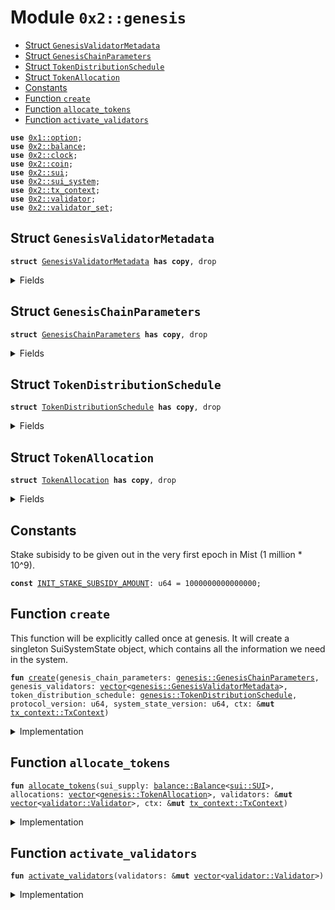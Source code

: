 
<a name="0x2_genesis"></a>

# Module `0x2::genesis`



-  [Struct `GenesisValidatorMetadata`](#0x2_genesis_GenesisValidatorMetadata)
-  [Struct `GenesisChainParameters`](#0x2_genesis_GenesisChainParameters)
-  [Struct `TokenDistributionSchedule`](#0x2_genesis_TokenDistributionSchedule)
-  [Struct `TokenAllocation`](#0x2_genesis_TokenAllocation)
-  [Constants](#@Constants_0)
-  [Function `create`](#0x2_genesis_create)
-  [Function `allocate_tokens`](#0x2_genesis_allocate_tokens)
-  [Function `activate_validators`](#0x2_genesis_activate_validators)


<pre><code><b>use</b> <a href="">0x1::option</a>;
<b>use</b> <a href="balance.md#0x2_balance">0x2::balance</a>;
<b>use</b> <a href="clock.md#0x2_clock">0x2::clock</a>;
<b>use</b> <a href="coin.md#0x2_coin">0x2::coin</a>;
<b>use</b> <a href="sui.md#0x2_sui">0x2::sui</a>;
<b>use</b> <a href="sui_system.md#0x2_sui_system">0x2::sui_system</a>;
<b>use</b> <a href="tx_context.md#0x2_tx_context">0x2::tx_context</a>;
<b>use</b> <a href="validator.md#0x2_validator">0x2::validator</a>;
<b>use</b> <a href="validator_set.md#0x2_validator_set">0x2::validator_set</a>;
</code></pre>



<a name="0x2_genesis_GenesisValidatorMetadata"></a>

## Struct `GenesisValidatorMetadata`



<pre><code><b>struct</b> <a href="genesis.md#0x2_genesis_GenesisValidatorMetadata">GenesisValidatorMetadata</a> <b>has</b> <b>copy</b>, drop
</code></pre>



<details>
<summary>Fields</summary>


<dl>
<dt>
<code>name: <a href="">vector</a>&lt;u8&gt;</code>
</dt>
<dd>

</dd>
<dt>
<code>description: <a href="">vector</a>&lt;u8&gt;</code>
</dt>
<dd>

</dd>
<dt>
<code>image_url: <a href="">vector</a>&lt;u8&gt;</code>
</dt>
<dd>

</dd>
<dt>
<code>project_url: <a href="">vector</a>&lt;u8&gt;</code>
</dt>
<dd>

</dd>
<dt>
<code>sui_address: <b>address</b></code>
</dt>
<dd>

</dd>
<dt>
<code>gas_price: u64</code>
</dt>
<dd>

</dd>
<dt>
<code>commission_rate: u64</code>
</dt>
<dd>

</dd>
<dt>
<code>protocol_public_key: <a href="">vector</a>&lt;u8&gt;</code>
</dt>
<dd>

</dd>
<dt>
<code>proof_of_possession: <a href="">vector</a>&lt;u8&gt;</code>
</dt>
<dd>

</dd>
<dt>
<code>network_public_key: <a href="">vector</a>&lt;u8&gt;</code>
</dt>
<dd>

</dd>
<dt>
<code>worker_public_key: <a href="">vector</a>&lt;u8&gt;</code>
</dt>
<dd>

</dd>
<dt>
<code>network_address: <a href="">vector</a>&lt;u8&gt;</code>
</dt>
<dd>

</dd>
<dt>
<code>p2p_address: <a href="">vector</a>&lt;u8&gt;</code>
</dt>
<dd>

</dd>
<dt>
<code>primary_address: <a href="">vector</a>&lt;u8&gt;</code>
</dt>
<dd>

</dd>
<dt>
<code>worker_address: <a href="">vector</a>&lt;u8&gt;</code>
</dt>
<dd>

</dd>
</dl>


</details>

<a name="0x2_genesis_GenesisChainParameters"></a>

## Struct `GenesisChainParameters`



<pre><code><b>struct</b> <a href="genesis.md#0x2_genesis_GenesisChainParameters">GenesisChainParameters</a> <b>has</b> <b>copy</b>, drop
</code></pre>



<details>
<summary>Fields</summary>


<dl>
<dt>
<code>governance_start_epoch: u64</code>
</dt>
<dd>

</dd>
<dt>
<code>chain_start_timestamp_ms: u64</code>
</dt>
<dd>

</dd>
<dt>
<code>epoch_duration_ms: u64</code>
</dt>
<dd>

</dd>
</dl>


</details>

<a name="0x2_genesis_TokenDistributionSchedule"></a>

## Struct `TokenDistributionSchedule`



<pre><code><b>struct</b> <a href="genesis.md#0x2_genesis_TokenDistributionSchedule">TokenDistributionSchedule</a> <b>has</b> <b>copy</b>, drop
</code></pre>



<details>
<summary>Fields</summary>


<dl>
<dt>
<code>stake_subsidy_fund_mist: u64</code>
</dt>
<dd>

</dd>
<dt>
<code>allocations: <a href="">vector</a>&lt;<a href="genesis.md#0x2_genesis_TokenAllocation">genesis::TokenAllocation</a>&gt;</code>
</dt>
<dd>

</dd>
</dl>


</details>

<a name="0x2_genesis_TokenAllocation"></a>

## Struct `TokenAllocation`



<pre><code><b>struct</b> <a href="genesis.md#0x2_genesis_TokenAllocation">TokenAllocation</a> <b>has</b> <b>copy</b>, drop
</code></pre>



<details>
<summary>Fields</summary>


<dl>
<dt>
<code>recipient_address: <b>address</b></code>
</dt>
<dd>

</dd>
<dt>
<code>amount_mist: u64</code>
</dt>
<dd>

</dd>
<dt>
<code>staked_with_validator: <a href="_Option">option::Option</a>&lt;<b>address</b>&gt;</code>
</dt>
<dd>
 Indicates if this allocation should be staked at genesis and with which validator
</dd>
</dl>


</details>

<a name="@Constants_0"></a>

## Constants


<a name="0x2_genesis_INIT_STAKE_SUBSIDY_AMOUNT"></a>

Stake subisidy to be given out in the very first epoch in Mist (1 million * 10^9).


<pre><code><b>const</b> <a href="genesis.md#0x2_genesis_INIT_STAKE_SUBSIDY_AMOUNT">INIT_STAKE_SUBSIDY_AMOUNT</a>: u64 = 1000000000000000;
</code></pre>



<a name="0x2_genesis_create"></a>

## Function `create`

This function will be explicitly called once at genesis.
It will create a singleton SuiSystemState object, which contains
all the information we need in the system.


<pre><code><b>fun</b> <a href="genesis.md#0x2_genesis_create">create</a>(genesis_chain_parameters: <a href="genesis.md#0x2_genesis_GenesisChainParameters">genesis::GenesisChainParameters</a>, genesis_validators: <a href="">vector</a>&lt;<a href="genesis.md#0x2_genesis_GenesisValidatorMetadata">genesis::GenesisValidatorMetadata</a>&gt;, token_distribution_schedule: <a href="genesis.md#0x2_genesis_TokenDistributionSchedule">genesis::TokenDistributionSchedule</a>, protocol_version: u64, system_state_version: u64, ctx: &<b>mut</b> <a href="tx_context.md#0x2_tx_context_TxContext">tx_context::TxContext</a>)
</code></pre>



<details>
<summary>Implementation</summary>


<pre><code><b>fun</b> <a href="genesis.md#0x2_genesis_create">create</a>(
    genesis_chain_parameters: <a href="genesis.md#0x2_genesis_GenesisChainParameters">GenesisChainParameters</a>,
    genesis_validators: <a href="">vector</a>&lt;<a href="genesis.md#0x2_genesis_GenesisValidatorMetadata">GenesisValidatorMetadata</a>&gt;,
    token_distribution_schedule: <a href="genesis.md#0x2_genesis_TokenDistributionSchedule">TokenDistributionSchedule</a>,
    protocol_version: u64,
    system_state_version: u64,
    ctx: &<b>mut</b> TxContext,
) {
    // Ensure this is only called at <a href="genesis.md#0x2_genesis">genesis</a>
    <b>assert</b>!(<a href="tx_context.md#0x2_tx_context_epoch">tx_context::epoch</a>(ctx) == 0, 0);

    <b>let</b> sui_supply = <a href="sui.md#0x2_sui_new">sui::new</a>(ctx);
    <b>let</b> subsidy_fund = <a href="balance.md#0x2_balance_split">balance::split</a>(
        &<b>mut</b> sui_supply,
        token_distribution_schedule.stake_subsidy_fund_mist
    );
    <b>let</b> storage_fund = <a href="balance.md#0x2_balance_zero">balance::zero</a>();

    // Create all the `Validator` structs
    <b>let</b> validators = <a href="_empty">vector::empty</a>();
    <b>let</b> count = <a href="_length">vector::length</a>(&genesis_validators);
    <b>let</b> i = 0;
    <b>while</b> (i &lt; count) {
        <b>let</b> <a href="genesis.md#0x2_genesis_GenesisValidatorMetadata">GenesisValidatorMetadata</a> {
            name,
            description,
            image_url,
            project_url,
            sui_address,
            gas_price,
            commission_rate,
            protocol_public_key,
            proof_of_possession,
            network_public_key,
            worker_public_key,
            network_address,
            p2p_address,
            primary_address,
            worker_address,
        } = *<a href="_borrow">vector::borrow</a>(&genesis_validators, i);

        <b>let</b> <a href="validator.md#0x2_validator">validator</a> = <a href="validator.md#0x2_validator_new">validator::new</a>(
            sui_address,
            protocol_public_key,
            network_public_key,
            worker_public_key,
            proof_of_possession,
            name,
            description,
            image_url,
            project_url,
            network_address,
            p2p_address,
            primary_address,
            worker_address,
            gas_price,
            commission_rate,
            ctx
        );

        // Ensure that each <a href="validator.md#0x2_validator">validator</a> is unique
        <b>assert</b>!(
            !<a href="validator_set.md#0x2_validator_set_is_duplicate_validator">validator_set::is_duplicate_validator</a>(&validators, &<a href="validator.md#0x2_validator">validator</a>),
            2,
        );

        <a href="_push_back">vector::push_back</a>(&<b>mut</b> validators, <a href="validator.md#0x2_validator">validator</a>);

        i = i + 1;
    };

    // Allocate tokens and staking operations
    <a href="genesis.md#0x2_genesis_allocate_tokens">allocate_tokens</a>(
        sui_supply,
        token_distribution_schedule.allocations,
        &<b>mut</b> validators,
        ctx
    );

    // Activate all validators
    <a href="genesis.md#0x2_genesis_activate_validators">activate_validators</a>(&<b>mut</b> validators);

    <a href="sui_system.md#0x2_sui_system_create">sui_system::create</a>(
        validators,
        subsidy_fund,
        storage_fund,
        genesis_chain_parameters.governance_start_epoch,
        <a href="genesis.md#0x2_genesis_INIT_STAKE_SUBSIDY_AMOUNT">INIT_STAKE_SUBSIDY_AMOUNT</a>,
        protocol_version,
        system_state_version,
        genesis_chain_parameters.chain_start_timestamp_ms,
        genesis_chain_parameters.epoch_duration_ms,
        ctx,
    );

    <a href="clock.md#0x2_clock_create">clock::create</a>();
}
</code></pre>



</details>

<a name="0x2_genesis_allocate_tokens"></a>

## Function `allocate_tokens`



<pre><code><b>fun</b> <a href="genesis.md#0x2_genesis_allocate_tokens">allocate_tokens</a>(sui_supply: <a href="balance.md#0x2_balance_Balance">balance::Balance</a>&lt;<a href="sui.md#0x2_sui_SUI">sui::SUI</a>&gt;, allocations: <a href="">vector</a>&lt;<a href="genesis.md#0x2_genesis_TokenAllocation">genesis::TokenAllocation</a>&gt;, validators: &<b>mut</b> <a href="">vector</a>&lt;<a href="validator.md#0x2_validator_Validator">validator::Validator</a>&gt;, ctx: &<b>mut</b> <a href="tx_context.md#0x2_tx_context_TxContext">tx_context::TxContext</a>)
</code></pre>



<details>
<summary>Implementation</summary>


<pre><code><b>fun</b> <a href="genesis.md#0x2_genesis_allocate_tokens">allocate_tokens</a>(
    sui_supply: Balance&lt;SUI&gt;,
    allocations: <a href="">vector</a>&lt;<a href="genesis.md#0x2_genesis_TokenAllocation">TokenAllocation</a>&gt;,
    validators: &<b>mut</b> <a href="">vector</a>&lt;Validator&gt;,
    ctx: &<b>mut</b> TxContext,
) {
    <b>let</b> count = <a href="_length">vector::length</a>(&allocations);
    <b>let</b> i = 0;
    <b>while</b> (i &lt; count) {
        <b>let</b> allocation = *<a href="_borrow">vector::borrow</a>(&allocations, i);

        <b>let</b> allocation_balance = <a href="balance.md#0x2_balance_split">balance::split</a>(&<b>mut</b> sui_supply, allocation.amount_mist);

        <b>if</b> (<a href="_is_some">option::is_some</a>(&allocation.staked_with_validator)) {
            <b>let</b> validator_address = <a href="_destroy_some">option::destroy_some</a>(allocation.staked_with_validator);
            <b>let</b> <a href="validator.md#0x2_validator">validator</a> = <a href="validator_set.md#0x2_validator_set_get_validator_mut">validator_set::get_validator_mut</a>(validators, validator_address);
            <a href="validator.md#0x2_validator_request_add_stake_at_genesis">validator::request_add_stake_at_genesis</a>(
                <a href="validator.md#0x2_validator">validator</a>,
                allocation_balance,
                allocation.recipient_address,
                ctx
            );
        } <b>else</b> {
            <a href="sui.md#0x2_sui_transfer">sui::transfer</a>(
                <a href="coin.md#0x2_coin_from_balance">coin::from_balance</a>(allocation_balance, ctx),
                allocation.recipient_address,
            );
        };

        i = i + 1;
    };

    // Provided allocations must fully allocate the sui_supply and there
    // should be none left at this point.
    <a href="balance.md#0x2_balance_destroy_zero">balance::destroy_zero</a>(sui_supply);
}
</code></pre>



</details>

<a name="0x2_genesis_activate_validators"></a>

## Function `activate_validators`



<pre><code><b>fun</b> <a href="genesis.md#0x2_genesis_activate_validators">activate_validators</a>(validators: &<b>mut</b> <a href="">vector</a>&lt;<a href="validator.md#0x2_validator_Validator">validator::Validator</a>&gt;)
</code></pre>



<details>
<summary>Implementation</summary>


<pre><code><b>fun</b> <a href="genesis.md#0x2_genesis_activate_validators">activate_validators</a>(validators: &<b>mut</b> <a href="">vector</a>&lt;Validator&gt;) {
    // Activate all <a href="genesis.md#0x2_genesis">genesis</a> validators
    <b>let</b> count = <a href="_length">vector::length</a>(validators);
    <b>let</b> i = 0;
    <b>while</b> (i &lt; count) {
        <b>let</b> <a href="validator.md#0x2_validator">validator</a> = <a href="_borrow_mut">vector::borrow_mut</a>(validators, i);
        <a href="validator.md#0x2_validator_activate">validator::activate</a>(<a href="validator.md#0x2_validator">validator</a>, 0);

        i = i + 1;
    };

}
</code></pre>



</details>
